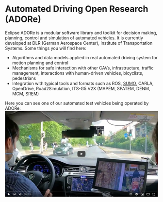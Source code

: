 # Automated Driving Open Research (ADORe)
Eclipse ADORe is a modular software library and toolkit for decision making, 
planning, control and simulation of automated vehicles. 
It is currently developed at DLR (German Aerospace Center), Institute of 
Transportation Systems. Some things you will find here:
- Algorithms and data models applied in real automated driving system for motion
  planning and control
- Mechanisms for safe interaction with other CAVs, infrastructure, traffic 
  management, interactions with human-driven vehicles, bicyclists, pedestrians
- Integration with typical tools and formats such as ROS, 
  [SUMO](https://github.com/eclipse/sumo), CARLA, OpenDrive, Road2Simulation, 
  ITS-G5 V2X (MAPEM, SPATEM, DENM, MCM, SREM)

Here you can see one of our automated test vehicles being operated by ADORe:
[![ADORe example video](https://github.com/DLR-TS/adore_support/blob/master/vivre_flythrough_screenshot2.png?raw=true)](https://youtu.be/tlhPDtr4yxg)
